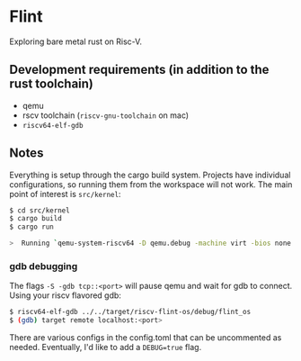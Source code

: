 # Flint

Exploring bare metal rust on Risc-V.


## Development requirements (in addition to the rust toolchain)

- qemu
- rscv toolchain (`riscv-gnu-toolchain` on mac)
- `riscv64-elf-gdb`

## Notes

Everything is setup through the cargo build system. Projects have individual configurations, so running them from the
workspace will not work. The main point of interest is `src/kernel`:

```bash
$ cd src/kernel
$ cargo build
$ cargo run

>  Running `qemu-system-riscv64 -D qemu.debug -machine virt -bios none -serial 'mon:stdio' -kernel /path/to/flint/target/riscv-flint-os/debug/kernel`

```


### gdb debugging

The flags `-S -gdb tcp::<port>` will pause qemu and wait for gdb to connect. Using your riscv flavored gdb:

```bash 
$ riscv64-elf-gdb ../../target/riscv-flint-os/debug/flint_os
$ (gdb) target remote localhost:<port>
```

There are various configs in the config.toml that can be uncommented as needed. Eventually, I'd like to add a `DEBUG=true`
flag.